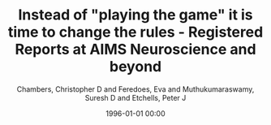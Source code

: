 ---
layout: post
title: Instead of "playing the game" it is time to change the rules - Registered Reports at AIMS Neuroscience and beyond

date: 1996-01-01 00:00
author: Chambers, Christopher D and Feredoes, Eva and Muthukumaraswamy, Suresh D and Etchells, Peter J
journal: AIMS Neuroscience

link: https://doi.org/10.3934/Neuroscience.2014.1.4

year: 2014
---